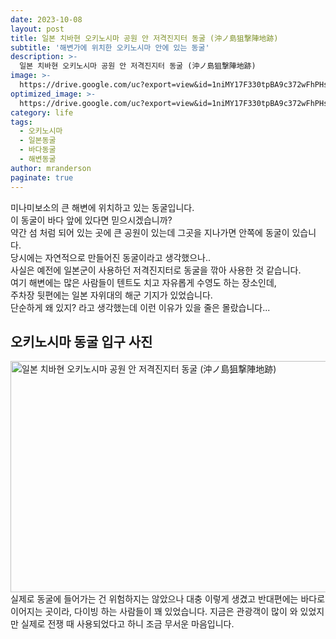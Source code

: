 ```yaml
---
date: 2023-10-08
layout: post
title: 일본 치바현 오키노시마 공원 안 저격진지터 동굴 (沖ノ島狙撃陣地跡)
subtitle: '해변가에 위치한 오키노시마 안에 있는 동굴'
description: >-
  일본 치바현 오키노시마 공원 안 저격진지터 동굴 (沖ノ島狙撃陣地跡)
image: >-
  https://drive.google.com/uc?export=view&id=1niMY17F330tpBA9c372wFhPHsw0yR_pa
optimized_image: >-
  https://drive.google.com/uc?export=view&id=1niMY17F330tpBA9c372wFhPHsw0yR_pa
category: life
tags:
  - 오키노시마
  - 일본동굴
  - 바다동굴
  - 해변동굴
author: mranderson
paginate: true
---
```

미나미보소의 큰 해변에 위치하고 있는 동굴입니다.  
이 동굴이 바다 앞에 있다면 믿으시겠습니까?  
약간 섬 처럼 되어 있는 곳에 큰 공원이 있는데 그곳을 지나가면 안쪽에 동굴이 있습니다.  
당시에는 자연적으로 만들어진 동굴이라고 생각했으나..  
사실은 예전에 일본군이 사용하던 저격진지터로 동굴을 깎아 사용한 것 같습니다.  
여기 해변에는 많은 사람들이 텐트도 치고 자유롭게 수영도 하는 장소인데,  
주차장 뒷편에는 일본 자위대의 해군 기지가 있었습니다.  
단순하게 왜 있지? 라고 생각했는데 이런 이유가 있을 줄은 몰랐습니다...  


## 오키노시마 동굴 입구 사진
<img src="https://drive.google.com/uc?export=view&id=1ViKLXMsTh0HPmssw8efYIjMCGR0_ldiU"  width="700" height="370" alt="일본 치바현 오키노시마 공원 안 저격진지터 동굴 (沖ノ島狙撃陣地跡)">
실제로 동굴에 들어가는 건 위험하지는 않았으나 대충 이렇게 생겼고 반대편에는 바다로 이어지는 곳이라,  
다이빙 하는 사람들이 꽤 있었습니다.  
지금은 관광객이 많이 와 있었지만 실제로 전쟁 때 사용되었다고 하니 조금 무서운 마음입니다.  